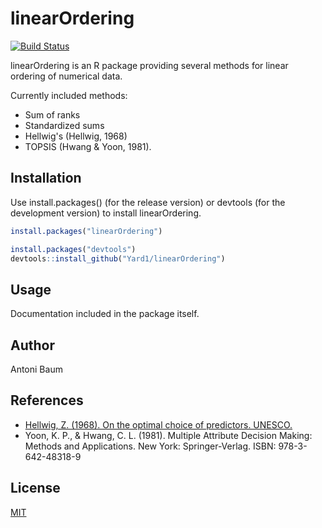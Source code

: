 # linearOrdering
[![Build Status](https://travis-ci.org/Yard1/linearOrdering.svg?branch=master)](https://travis-ci.org/Yard1/linearOrdering)

linearOrdering is an R package providing several methods for linear ordering of numerical data.

Currently included methods:
* Sum of ranks
* Standardized sums
* Hellwig's (Hellwig, 1968)
* TOPSIS (Hwang & Yoon, 1981).

## Installation

Use install.packages() (for the release version) or devtools (for the development version) to install linearOrdering.

```r
install.packages("linearOrdering")
```

```r
install.packages("devtools")
devtools::install_github("Yard1/linearOrdering")
```

## Usage

Documentation included in the package itself.

## Author
Antoni Baum

## References
* [Hellwig, Z. (1968). On the optimal choice of predictors. UNESCO.](https://unesdoc.unesco.org/ark:/48223/pf0000158559.locale=en)
* Yoon, K. P., & Hwang, C. L. (1981). Multiple Attribute Decision Making: Methods and Applications. New York: Springer-Verlag. ISBN: 978-3-642-48318-9

## License
[MIT](https://github.com/Yard1/linearOrdering/blob/master/LICENSE.md)
